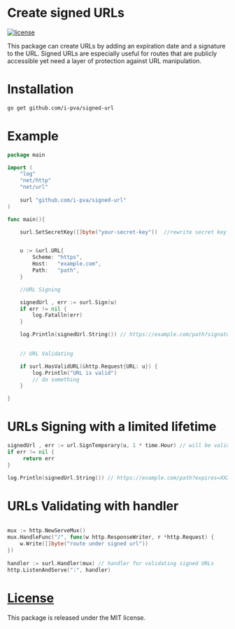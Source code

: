 # Create signed URLs 

[![license](https://img.shields.io/github/license/mashape/apistatus.svg)](https://github.com/i-pva/signed-url/blob/master/LICENSE)

This package can create URLs by adding an expiration date and a signature to the URL.
Signed URLs are especially useful for routes that are publicly accessible yet need a layer of protection against URL manipulation.

# Installation

```bash
go get github.com/i-pva/signed-url
```
 
# Example

```go
package main

import (
    "log"
    "net/http"
    "net/url"
    
    surl "github.com/i-pva/signed-url"
)

func main(){

	surl.SetSecretKey([]byte("your-secret-key"))  //rewrite secret key


	u := &url.URL{
		Scheme: "https",
		Host:   "example.com",
		Path:   "path",
	}

	//URL Signing

	signedUrl , err := surl.Sign(u)
	if err != nil {
		log.Fatalln(err)
	}

	log.Println(signedUrl.String()) // https://example.com/path?signature=XXX
	

	// URL Validating

	if surl.HasValidURL(&http.Request{URL: u}) {
		log.Println("URL is valid")
		// do something
	}

}
```

# URLs Signing with a limited lifetime  

```go
signedUrl , err := url.SignTemporary(u, 1 * time.Hour) // will be valid for 1 hour
if err != nil {
     return err
}

log.Println(signedUrl.String()) // https://example.com/path?expires=XXX&signature=XXX
```

# URLs Validating with handler
```go

mux := http.NewServeMux()
mux.HandleFunc("/", func(w http.ResponseWriter, r *http.Request) {
    w.Write([]byte("route under signed url"))
})
 
handler := surl.Handler(mux) // handler for validating signed URLs
http.ListenAndServe(":", handler)

```

# [License](LICENSE)
This package is released under the MIT license.